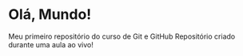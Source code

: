 # Olá, Mundo!
 Meu primeiro repositório do curso de Git e GitHub
 Repositório criado durante uma aula ao vivo!